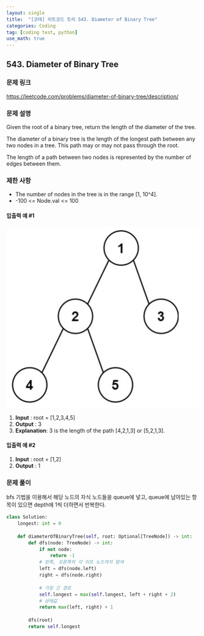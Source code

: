 ```yaml
---
layout: single
title:  "[코테] 리트코드 트리 543. Diameter of Binary Tree"
categories: Coding
tag: [coding test, python]
use_math: true
---
```


## 543. Diameter of Binary Tree
### 문제 링크
<https://leetcode.com/problems/diameter-of-binary-tree/description/>

### 문제 설명
Given the root of a binary tree, return the length of the diameter of the tree.

The diameter of a binary tree is the length of the longest path between any two nodes in a tree. This path may or may not pass through the root.

The length of a path between two nodes is represented by the number of edges between them.

### 제한 사항
- The number of nodes in the tree is in the range [1, 10^4].
- -100 <= Node.val <= 100

#### 입출력 예 #1 
![그림1](/images/20240420_4.png)
1. **Input** : root = [1,2,3,4,5]
2. **Output** : 3
3. **Explanation**: 3 is the length of the path [4,2,1,3] or [5,2,1,3].

#### 입출력 예 #2
1. **Input** : root = [1,2]
2. **Output** : 1

### 문제 풀이
bfs 기법을 이용해서 해당 노드의 자식 노드들을 queue에 넣고, queue에 남아있는 항목이 있으면 depth에 1씩 더하면서 반복한다.


```python
class Solution:
    longest: int = 0

    def diameterOfBinaryTree(self, root: Optional[TreeNode]) -> int:
        def dfs(node: TreeNode) -> int:
            if not node:
                return -1
            # 왼쪽, 오른쪽의 각 리프 노드까지 탐색
            left = dfs(node.left)
            right = dfs(node.right)

            # 가장 긴 경로
            self.longest = max(self.longest, left + right + 2)
            # 상태값
            return max(left, right) + 1

        dfs(root)
        return self.longest
```
